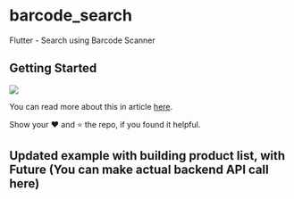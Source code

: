 # barcode_search

Flutter - Search using Barcode Scanner

## Getting Started

<img src="https://media.giphy.com/media/LSi9vSNCfVpie65MpU/giphy.gif">

You can read more about this in article [here](https://medium.com/@amitbhave10/flutter-search-using-barcode-scan-d23adc7b138c).

Show your :heart: and :star: the repo, if you found it helpful.

## Updated example with building product list, with Future<T> (You can make actual backend API call here)
